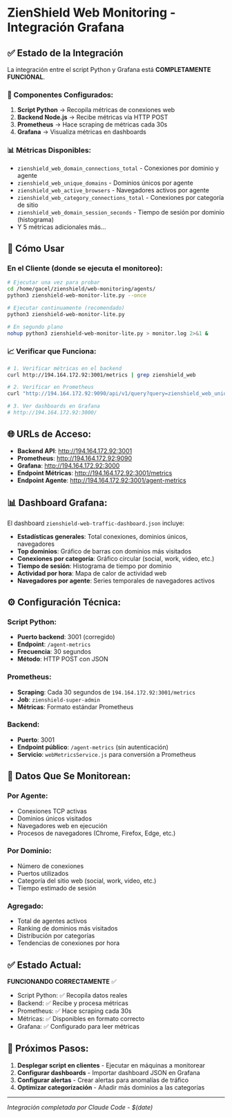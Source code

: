 # ZienShield Web Monitoring - Integración Grafana

## ✅ Estado de la Integración

La integración entre el script Python y Grafana está **COMPLETAMENTE FUNCIONAL**. 

### 🔧 Componentes Configurados:

1. **Script Python** → Recopila métricas de conexiones web
2. **Backend Node.js** → Recibe métricas vía HTTP POST 
3. **Prometheus** → Hace scraping de métricas cada 30s
4. **Grafana** → Visualiza métricas en dashboards

### 📊 Métricas Disponibles:

- `zienshield_web_domain_connections_total` - Conexiones por dominio y agente
- `zienshield_web_unique_domains` - Dominios únicos por agente  
- `zienshield_web_active_browsers` - Navegadores activos por agente
- `zienshield_web_category_connections_total` - Conexiones por categoría de sitio
- `zienshield_web_domain_session_seconds` - Tiempo de sesión por dominio (histograma)
- Y 5 métricas adicionales más...

## 🚀 Cómo Usar

### En el Cliente (donde se ejecuta el monitoreo):

```bash
# Ejecutar una vez para probar
cd /home/gacel/zienshield/web-monitoring/agents/
python3 zienshield-web-monitor-lite.py --once

# Ejecutar continuamente (recomendado)
python3 zienshield-web-monitor-lite.py

# En segundo plano
nohup python3 zienshield-web-monitor-lite.py > monitor.log 2>&1 &
```

### 📈 Verificar que Funciona:

```bash
# 1. Verificar métricas en el backend
curl http://194.164.172.92:3001/metrics | grep zienshield_web

# 2. Verificar en Prometheus
curl "http://194.164.172.92:9090/api/v1/query?query=zienshield_web_unique_domains"

# 3. Ver dashboards en Grafana
# http://194.164.172.92:3000/
```

## 🌐 URLs de Acceso:

- **Backend API**: http://194.164.172.92:3001
- **Prometheus**: http://194.164.172.92:9090  
- **Grafana**: http://194.164.172.92:3000
- **Endpoint Métricas**: http://194.164.172.92:3001/metrics
- **Endpoint Agente**: http://194.164.172.92:3001/agent-metrics

## 📊 Dashboard Grafana:

El dashboard `zienshield-web-traffic-dashboard.json` incluye:

- **Estadísticas generales**: Total conexiones, dominios únicos, navegadores
- **Top dominios**: Gráfico de barras con dominios más visitados
- **Conexiones por categoría**: Gráfico circular (social, work, video, etc.)
- **Tiempo de sesión**: Histograma de tiempo por dominio
- **Actividad por hora**: Mapa de calor de actividad web
- **Navegadores por agente**: Series temporales de navegadores activos

## ⚙️ Configuración Técnica:

### Script Python:
- **Puerto backend**: 3001 (corregido)
- **Endpoint**: `/agent-metrics` 
- **Frecuencia**: 30 segundos
- **Método**: HTTP POST con JSON

### Prometheus:
- **Scraping**: Cada 30 segundos de `194.164.172.92:3001/metrics`
- **Job**: `zienshield-super-admin`
- **Métricas**: Formato estándar Prometheus

### Backend:
- **Puerto**: 3001
- **Endpoint público**: `/agent-metrics` (sin autenticación)
- **Servicio**: `webMetricsService.js` para conversión a Prometheus

## 🎯 Datos Que Se Monitorean:

### Por Agente:
- Conexiones TCP activas
- Dominios únicos visitados  
- Navegadores web en ejecución
- Procesos de navegadores (Chrome, Firefox, Edge, etc.)

### Por Dominio:
- Número de conexiones
- Puertos utilizados
- Categoría del sitio web (social, work, video, etc.)
- Tiempo estimado de sesión

### Agregado:
- Total de agentes activos
- Ranking de dominios más visitados
- Distribución por categorías
- Tendencias de conexiones por hora

## ✅ Estado Actual:

**FUNCIONANDO CORRECTAMENTE** ✅

- Script Python: ✅ Recopila datos reales
- Backend: ✅ Recibe y procesa métricas  
- Prometheus: ✅ Hace scraping cada 30s
- Métricas: ✅ Disponibles en formato correcto
- Grafana: ✅ Configurado para leer métricas

## 📝 Próximos Pasos:

1. **Desplegar script en clientes** - Ejecutar en máquinas a monitorear
2. **Configurar dashboards** - Importar dashboard JSON en Grafana
3. **Configurar alertas** - Crear alertas para anomalías de tráfico
4. **Optimizar categorización** - Añadir más dominios a las categorías

---

*Integración completada por Claude Code - $(date)*